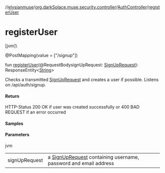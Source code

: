 //[elysianmuse](../../../index.md)/[org.darkSolace.muse.security.controller](../index.md)/[AuthController](index.md)/[registerUser](register-user.md)

# registerUser

[jvm]\

@PostMapping(value = [&quot;/signup&quot;])

fun [registerUser](register-user.md)(@RequestBodysignUpRequest: [SignUpRequest](../../org.darkSolace.muse.security.model/-sign-up-request/index.md)): ResponseEntity&lt;[String](https://kotlinlang.org/api/latest/jvm/stdlib/kotlin/-string/index.html)&gt;

Checks a transmitted [SignUpRequest](../../org.darkSolace.muse.security.model/-sign-up-request/index.md) and creates a user if possible. Listens on /api/auth/signup.

#### Return

HTTP-Status 200 OK if user was created successfully or 400 BAD REQUEST if an error occurred

#### Samples

#### Parameters

jvm

| | |
|---|---|
| signUpRequest | a [SignUpRequest](../../org.darkSolace.muse.security.model/-sign-up-request/index.md) containing username, password and email address |
